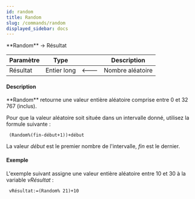 ```yaml
---
id: random
title: Random
slug: /commands/random
displayed_sidebar: docs
---
```


<!--REF #_command_.Random.Syntax-->**Random**  -> Résultat<!-- END REF-->
<!--REF #_command_.Random.Params-->
| Paramètre | Type |  | Description |
| --- | --- | --- | --- |
| Résultat | Entier long | &#x1F850; | Nombre aléatoire |

<!-- END REF-->

#### Description 

<!--REF #_command_.Random.Summary-->**Random** retourne une valeur entière aléatoire comprise entre 0 et 32 767 (inclus).<!-- END REF-->

Pour que la valeur aléatoire soit située dans un intervalle donné, utilisez la formule suivante :

```4d
 (Random%(fin-début+1))+début
```

La valeur *début* est le premier nombre de l'intervalle, *fin* est le dernier. 

#### Exemple 

L'exemple suivant assigne une valeur entière aléatoire entre 10 et 30 à la variable *vRésultat* :

```4d
 vRésultat:=(Random% 21)+10
```
